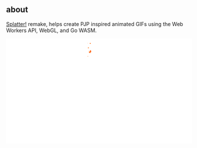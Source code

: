 ## about

[Splatter!](https://github.com/stamen/splatter) remake, helps create PJP inspired animated GIFs using the Web Workers API, WebGL, and Go WASM.

![Splash.1659591058001.gif](Splash.1659591058001.gif)
